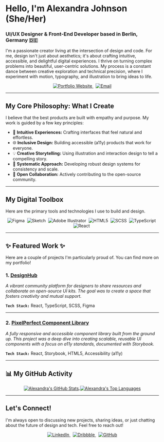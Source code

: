 # Hello, I'm Alexandra Johnson (She/Her)

### UI/UX Designer & Front-End Developer based in Berlin, Germany 🇩🇪

I'm a passionate creator living at the intersection of design and code. For me, design isn't just about aesthetics; it's about crafting intuitive, accessible, and delightful digital experiences. I thrive on turning complex problems into beautiful, user-centric solutions. My process is a constant dance between creative exploration and technical precision, where I experiment with motion, typography, and illustration to bring ideas to life.

<p align="center">
  <a href="https://alexandra-design.dev" target="_blank">
    <img src="https://img.shields.io/badge/Portfolio-alexandra--design.dev-A78BFA?style=flat-square&logo=google-chrome&logoColor=white" alt="Portfolio Website"/>
  </a>
  &nbsp;
  <a href="mailto:alexandra.johnson@example.com">
    <img src="https://img.shields.io/badge/Say%20Hello-alexandra.johnson@example.com-D946EF?style=flat-square&logo=gmail&logoColor=white" alt="Email"/>
  </a>
</p>

---

## My Core Philosophy: What I Create

I believe that the best products are built with empathy and purpose. My work is guided by a few key principles:

-   🎨 **Intuitive Experiences:** Crafting interfaces that feel natural and effortless.
-   🌐 **Inclusive Design:** Building accessible (a11y) products that work for everyone.
-   💡 **Creative Storytelling:** Using illustration and interaction design to tell a compelling story.
-   🧩 **Systematic Approach:** Developing robust design systems for consistency and scale.
-   🤝 **Open Collaboration:** Actively contributing to the open-source community.

---

## My Digital Toolbox

Here are the primary tools and technologies I use to build and design.

<p align="center">
  <!-- Design Tools -->
  <img src="https://img.shields.io/badge/Figma-F24E1E?style=flat-square&logo=figma&logoColor=white" alt="Figma"/>&nbsp;
  <img src="https://img.shields.io/badge/Sketch-F7B500?style=flat-square&logo=sketch&logoColor=white" alt="Sketch"/>&nbsp;
  <img src="https://img.shields.io/badge/Illustrator-FF9A00?style=flat-square&logo=adobe%20illustrator&logoColor=white" alt="Adobe Illustrator"/>&nbsp;
  <!-- Frontend Tech -->
  <img src="https://img.shields.io/badge/HTML5-E34F26?style=flat-square&logo=html5&logoColor=white" alt="HTML5"/>&nbsp;
  <img src="https://img.shields.io/badge/SCSS-CC6699?style=flat-square&logo=sass&logoColor=white" alt="SCSS"/>&nbsp;
  <img src="https://img.shields.io/badge/TypeScript-007ACC?style=flat-square&logo=typescript&logoColor=white" alt="TypeScript"/>&nbsp;
  <img src="https://img.shields.io/badge/React-20232A?style=flat-square&logo=react&logoColor=61DAFB" alt="React"/>&nbsp;
</p>

---

## ✨ Featured Work ✨

Here are a couple of projects I'm particularly proud of. You can find more on my portfolio!

### **1. [DesignHub](https://github.com/johnsonalexandra161-design/designhub)**
*A vibrant community platform for designers to share resources and collaborate on open-source UI kits. The goal was to create a space that fosters creativity and mutual support.*

**`Tech Stack:`** React, TypeScript, SCSS, Figma

---

### **2. [PixelPerfect Component Library](https://github.com/johnsonalexandra161-design/pixelperfect)**
*A fully responsive and accessible component library built from the ground up. This project was a deep dive into creating scalable, reusable UI components with a focus on a11y standards, documented with Storybook.*

**`Tech Stack:`** React, Storybook, HTML5, Accessibility (a11y)

---

## 📊 My GitHub Activity

<p align="center">
  <a href="https://github.com/anuraghazra/github-readme-stats">
    <img align="center" src="https://github-readme-stats.vercel.app/api?username=johnsonalexandra161-design&show_icons=true&theme=transparent&hide_border=true&include_all_commits=true&count_private=true" alt="Alexandra's GitHub Stats" />
  </a>
  <a href="https://github.com/anuraghazra/github-readme-stats">
    <img align="center" src="https://github-readme-stats.vercel.app/api/top-langs/?username=johnsonalexandra161-design&layout=compact&theme=transparent&hide_border=true&langs_count=8" alt="Alexandra's Top Languages" />
  </a>
</p>

---

## Let's Connect!

I'm always open to discussing new projects, sharing ideas, or just chatting about the future of design and tech. Feel free to reach out!

<p align="center">
  <a href="https://www.linkedin.com/in/YOUR_LINKEDIN_USERNAME" target="_blank">
    <img src="https://img.shields.io/badge/LinkedIn-0077B5?style=for-the-badge&logo=linkedin&logoColor=white" alt="LinkedIn"/>
  </a>&nbsp;
  <a href="https://dribbble.com/YOUR_DRIBBBLE_USERNAME" target="_blank">
    <img src="https://img.shields.io/badge/Dribbble-EA4C89?style=for-the-badge&logo=dribbble&logoColor=white" alt="Dribbble"/>
  </a>&nbsp;
  <a href="https://github.com/johnsonalexandra161-design" target="_blank">
    <img src="https://img.shields.io/badge/GitHub-181717?style=for-the-badge&logo=github&logoColor=white" alt="GitHub"/>
  </a>
</p>
